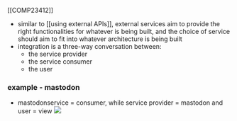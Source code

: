 [[COMP23412]]

- similar to [[using external APIs]], external services aim to provide the right functionalities for whatever is being built, and the choice of service should aim to fit into whatever architecture is being built
- integration is a three-way conversation between:
	- the service provider
	- the service consumer
	- the user

### example - mastodon
- mastodonservice = consumer, while service provider = mastodon and user = view
![](https://i.imgur.com/6SUMcBS.png)


